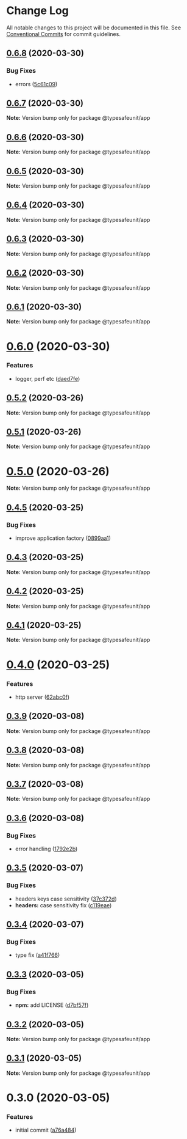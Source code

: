 # Change Log

All notable changes to this project will be documented in this file.
See [Conventional Commits](https://conventionalcommits.org) for commit guidelines.

## [0.6.8](https://github.com/izatop/typesafeunit/compare/v0.6.7...v0.6.8) (2020-03-30)


### Bug Fixes

* errors ([5c61c09](https://github.com/izatop/typesafeunit/commit/5c61c09f19ddb0415238d8cd48681b9dddd74f29))





## [0.6.7](https://github.com/izatop/typesafeunit/compare/v0.6.6...v0.6.7) (2020-03-30)

**Note:** Version bump only for package @typesafeunit/app





## [0.6.6](https://github.com/izatop/typesafeunit/compare/v0.6.5...v0.6.6) (2020-03-30)

**Note:** Version bump only for package @typesafeunit/app





## [0.6.5](https://github.com/izatop/typesafeunit/compare/v0.6.4...v0.6.5) (2020-03-30)

**Note:** Version bump only for package @typesafeunit/app





## [0.6.4](https://github.com/izatop/typesafeunit/compare/v0.6.3...v0.6.4) (2020-03-30)

**Note:** Version bump only for package @typesafeunit/app





## [0.6.3](https://github.com/izatop/typesafeunit/compare/v0.6.2...v0.6.3) (2020-03-30)

**Note:** Version bump only for package @typesafeunit/app





## [0.6.2](https://github.com/izatop/typesafeunit/compare/v0.6.1...v0.6.2) (2020-03-30)

**Note:** Version bump only for package @typesafeunit/app





## [0.6.1](https://github.com/izatop/typesafeunit/compare/v0.6.0...v0.6.1) (2020-03-30)

**Note:** Version bump only for package @typesafeunit/app





# [0.6.0](https://github.com/izatop/typesafeunit/compare/v0.5.2...v0.6.0) (2020-03-30)


### Features

* logger, perf etc ([daed7fe](https://github.com/izatop/typesafeunit/commit/daed7fe86ea6e9cb3bd90830a77167e6f9e21755))





## [0.5.2](https://github.com/izatop/typesafeunit/compare/v0.5.1...v0.5.2) (2020-03-26)

**Note:** Version bump only for package @typesafeunit/app





## [0.5.1](https://github.com/izatop/typesafeunit/compare/v0.5.0...v0.5.1) (2020-03-26)

**Note:** Version bump only for package @typesafeunit/app





# [0.5.0](https://github.com/izatop/typesafeunit/compare/v0.4.6...v0.5.0) (2020-03-26)

**Note:** Version bump only for package @typesafeunit/app





## [0.4.5](https://github.com/izatop/typesafeunit/compare/v0.4.4...v0.4.5) (2020-03-25)


### Bug Fixes

* improve application factory ([0899aa1](https://github.com/izatop/typesafeunit/commit/0899aa1329fb189812af65af6580cc228145d75c))





## [0.4.3](https://github.com/izatop/typesafeunit/compare/v0.4.2...v0.4.3) (2020-03-25)

**Note:** Version bump only for package @typesafeunit/app





## [0.4.2](https://github.com/izatop/typesafeunit/compare/v0.4.1...v0.4.2) (2020-03-25)

**Note:** Version bump only for package @typesafeunit/app





## [0.4.1](https://github.com/izatop/typesafeunit/compare/v0.4.0...v0.4.1) (2020-03-25)

**Note:** Version bump only for package @typesafeunit/app





# [0.4.0](https://github.com/izatop/typesafeunit/compare/v0.3.9...v0.4.0) (2020-03-25)


### Features

* http server ([62abc0f](https://github.com/izatop/typesafeunit/commit/62abc0f20cfefac0a7d5fa6bc91c030719d5e9a8))





## [0.3.9](https://github.com/izatop/typesafeunit/compare/v0.3.8...v0.3.9) (2020-03-08)

**Note:** Version bump only for package @typesafeunit/app





## [0.3.8](https://github.com/izatop/typesafeunit/compare/v0.3.7...v0.3.8) (2020-03-08)

**Note:** Version bump only for package @typesafeunit/app





## [0.3.7](https://github.com/izatop/typesafeunit/compare/v0.3.6...v0.3.7) (2020-03-08)

**Note:** Version bump only for package @typesafeunit/app





## [0.3.6](https://github.com/izatop/typesafeunit/compare/v0.3.5...v0.3.6) (2020-03-08)


### Bug Fixes

* error handling ([1792e2b](https://github.com/izatop/typesafeunit/commit/1792e2b83fec230a396d955ab12ccea96e7bc758))





## [0.3.5](https://github.com/izatop/typesafeunit/compare/v0.3.4...v0.3.5) (2020-03-07)


### Bug Fixes

* headers keys case sensitivity ([37c372d](https://github.com/izatop/typesafeunit/commit/37c372d23a1ac9a5175aa6428c3b1c82e17e669c))
* **headers:** case sensitivity fix ([c119eae](https://github.com/izatop/typesafeunit/commit/c119eae6fb96fba11f27c260f130b351addc34fa))





## [0.3.4](https://github.com/izatop/typesafeunit/compare/v0.3.3...v0.3.4) (2020-03-07)


### Bug Fixes

* type fix ([a41f766](https://github.com/izatop/typesafeunit/commit/a41f76606330f83a8355081fdcc7d9c112708efe))





## [0.3.3](https://github.com/izatop/typesafeunit/compare/v0.3.2...v0.3.3) (2020-03-05)


### Bug Fixes

* **npm:** add LICENSE ([d7bf57f](https://github.com/izatop/typesafeunit/commit/d7bf57fe2dcb9f83cc4a570c99fafcb5e318bdd4))





## [0.3.2](https://github.com/izatop/typesafeunit/compare/v0.3.1...v0.3.2) (2020-03-05)

**Note:** Version bump only for package @typesafeunit/app





## [0.3.1](https://github.com/izatop/typesafeunit/compare/v0.3.0...v0.3.1) (2020-03-05)

**Note:** Version bump only for package @typesafeunit/app





# 0.3.0 (2020-03-05)


### Features

* initial commit ([a76a484](https://github.com/izatop/typesafeunit/commit/a76a4849282c382311f4d0cb9f9bd66a10bcceaa))
